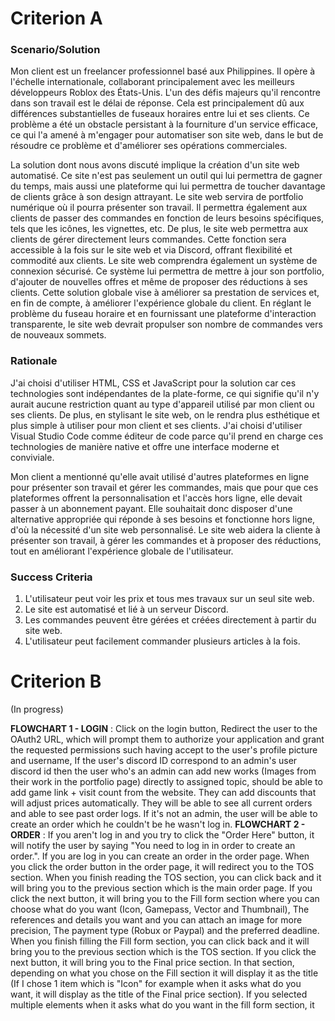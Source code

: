 # Criterion A

### Scenario/Solution

Mon client est un freelancer professionnel basé aux Philippines. Il opère à l'échelle internationale, collaborant principalement avec les meilleurs développeurs Roblox des États-Unis. L'un des défis majeurs qu'il rencontre dans son travail est le délai de réponse. Cela est principalement dû aux différences substantielles de fuseaux horaires entre lui et ses clients. Ce problème a été un obstacle persistant à la fourniture d'un service efficace, ce qui l'a amené à m'engager pour automatiser son site web, dans le but de résoudre ce problème et d'améliorer ses opérations commerciales.

La solution dont nous avons discuté implique la création d'un site web automatisé. Ce site n'est pas seulement un outil qui lui permettra de gagner du temps, mais aussi une plateforme qui lui permettra de toucher davantage de clients grâce à son design attrayant. Le site web servira de portfolio numérique où il pourra présenter son travail. Il permettra également aux clients de passer des commandes en fonction de leurs besoins spécifiques, tels que les icônes, les vignettes, etc. De plus, le site web permettra aux clients de gérer directement leurs commandes. Cette fonction sera accessible à la fois sur le site web et via Discord, offrant flexibilité et commodité aux clients. Le site web comprendra également un système de connexion sécurisé. Ce système lui permettra de mettre à jour son portfolio, d'ajouter de nouvelles offres et même de proposer des réductions à ses clients. Cette solution globale vise à améliorer sa prestation de services et, en fin de compte, à améliorer l'expérience globale du client. En réglant le problème du fuseau horaire et en fournissant une plateforme d'interaction transparente, le site web devrait propulser son nombre de commandes vers de nouveaux sommets.

### Rationale

J'ai choisi d'utiliser HTML, CSS et JavaScript pour la solution car ces technologies sont indépendantes de la plate-forme, ce qui signifie qu'il n'y aurait aucune restriction quant au type d'appareil utilisé par mon client ou ses clients. De plus, en stylisant le site web, on le rendra plus esthétique et plus simple à utiliser pour mon client et ses clients. J'ai choisi d'utiliser Visual Studio Code comme éditeur de code parce qu'il prend en charge ces technologies de manière native et offre une interface moderne et conviviale.

Mon client a mentionné qu'elle avait utilisé d'autres plateformes en ligne pour présenter son travail et gérer les commandes, mais que pour que ces plateformes offrent la personnalisation et l'accès hors ligne, elle devait passer à un abonnement payant. Elle souhaitait donc disposer d'une alternative appropriée qui réponde à ses besoins et fonctionne hors ligne, d'où la nécessité d'un site web personnalisé. Le site web aidera la cliente à présenter son travail, à gérer les commandes et à proposer des réductions, tout en améliorant l'expérience globale de l'utilisateur.

### Success Criteria

1. L'utilisateur peut voir les prix et tous mes travaux sur un seul site web.
2. Le site est automatisé et lié à un serveur Discord.
3. Les commandes peuvent être gérées et créées directement à partir du site web.
4. L'utilisateur peut facilement commander plusieurs articles à la fois.

# Criterion B

(In progress)





**FLOWCHART 1 - LOGIN** : Click on the login button, Redirect the user to the OAuth2 URL, which will prompt them to authorize your application and grant the requested permissions such having accept to the user's profile picture and username, If the user's discord ID correspond to an admin's user discord id then the user who's an admin can add new works (Images from their work in the portfolio page) directly to assigned topic, should be able to add game link + visit count from the website. They can add discounts that will adjust prices automatically. They will be able to see all current orders and able to see past order logs. If it's not an admin, the user will be able to create an order which he couldn't be he wasn't log in. 
**FLOWCHART 2 - ORDER** : If you aren't log in and you try to click the "Order Here" button, it will notify the user by saying "You need to log in in order to create an order.". If you are log in you can create an order in the order page. When you click the order button in the order page, it will redirect you to the TOS section. When you finish reading the TOS section, you can click back and it will bring you to the previous section which is the main order page. If you click the next button, it will bring you to the Fill form section where you can choose what do you want (Icon, Gamepass, Vector and Thumbnail), The references and details you want and you can attach an image for more precision, The payment type (Robux or Paypal) and the preferred deadline. When you finish filling the Fill form section, you can click back and it will bring you to the previous section which is the TOS section. If you click the next button, it will bring you to the Final price section. In that section, depending on what you chose on the Fill section it will display it as the title (If I chose 1 item which is "Icon" for example when it asks what do you want, it will display as the title of the Final price section). If you selected multiple elements when it asks what do you want in the fill form section, it